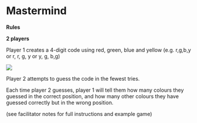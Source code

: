 # Mastermind

**Rules**   

**2 players**   

Player 1 creates a 4-digit code using red, green, blue and
yellow
(e.g. r,g,b,y or r, r, g, y or y, g, b,g)      

![](https://github.com/supportingami/sami-maths-club/blob/master/maths-club-pack/images/mastermind-1.png?raw=true)

Player 2 attempts to guess the code in the fewest tries.   

Each time player 2 guesses, player 1 will tell them how many colours they guessed in the correct position, and how many other colours they have guessed correctly but in the wrong position.   

(see facilitator notes for full instructions and example game)
